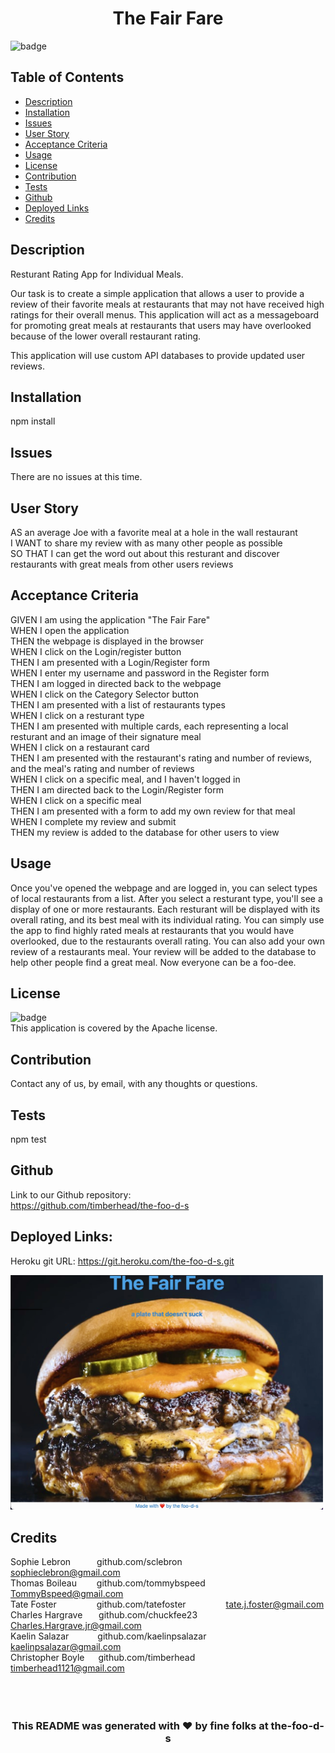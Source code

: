 







<h1 align="center">The Fair Fare</h1>
  
![badge](https://img.shields.io/badge/license-Apache-blue)<br/>
## Table of Contents
- [Description](#description)
- [Installation](#installation)
- [Issues](#issues)
- [User Story](#user_story)
- [Acceptance Criteria](#acceptance_criteria)
- [Usage](#usage)
- [License](#license)
- [Contribution](#contribution)
- [Tests](#tests)
- [Github](#github)
- [Deployed Links](#deployed_links)
- [Credits](#name#github#email)

## Description

 Resturant Rating App for Individual Meals.

 Our task is to create a simple application that allows a user to provide a review of their favorite meals at restaurants that may not have received high ratings for their overall menus.  This application will act as a messageboard for promoting great meals at restaurants that users may have overlooked because of the lower overall restaurant rating.

 This application will use custom API databases to provide updated user reviews.

## Installation

 npm install

## Issues

 There are no issues at this time. 

## User Story

 AS an average Joe with a favorite meal at a hole in the wall restaurant
 <br/>
 I WANT to share my review with as many other people as possible
 <br/>
 SO THAT I can get the word out about this resturant and discover restaurants with great meals from other users reviews
 <br/>

## Acceptance Criteria

 GIVEN I am using the application "The Fair Fare"
 <br/>
 WHEN I open the application
 <br/>
 THEN the webpage is displayed in the browser 
 <br/>
 WHEN I click on the Login/register button
 <br/>
 THEN I am presented with a Login/Register form 
 <br/>
 WHEN I enter my username and password in the Register form
 <br/>
 THEN I am logged in directed back to the webpage
 <br/>
 WHEN I click on the Category Selector button
 <br/>
 THEN I am presented with a list of restaurants types
 <br/>
 WHEN I click on a resturant type
 <br/>
 THEN I am presented with multiple cards, each representing a local resturant and an image of their signature meal
 <br/>
 WHEN I click on a restaurant card
 <br/>
 THEN I am presented with the restaurant's rating and number of reviews, and the meal's rating and number of reviews
 <br/>
 WHEN I click on a specific meal, and I haven't logged in
 <br/>
 THEN I am directed back to the Login/Register form
 <br/> 
 WHEN I click on a specific meal
 <br/>
 THEN I am presented with a form to add my own review for that meal
 <br/>
 WHEN I complete my review and submit
 <br/>
 THEN my review is added to the database for other users to view 

## Usage

Once you've opened the webpage and are logged in, you can select types of local restaurants from a list.  After you select a resturant type, you'll see a display of one or more restaurants.  Each resturant will be displayed with its overall rating, and its best meal with its individual rating.  You can simply use the app to find highly rated meals at restaurants that you would have overlooked, due to the restaurants overall rating.  You can also add your own review of a restaurants meal.  Your review will be added to the database to help other people find a great meal. Now everyone can be a foo-dee.   

## License

![badge](https://img.shields.io/badge/license-Apache-blue)
<br />
This application is covered by the Apache license.

## Contribution
 
 Contact any of us, by email, with any thoughts or questions.

## Tests

 npm test

## Github

 Link to our Github repository:
 <br/>
 https://github.com/timberhead/the-foo-d-s

## Deployed Links:

Heroku git URL:  https://git.heroku.com/the-foo-d-s.git 

<img src="./public/img/the-fair-fare.jpeg" alt="glorious cheeseburger" width="500"/>

## Credits

Sophie Lebron&emsp;&emsp;&emsp;github.com/sclebron&emsp;&emsp;&emsp;&emsp;&emsp;sophieclebron@gmail.com
<br/>
Thomas Boileau&nbsp;&emsp;&emsp;github.com/tommybspeed&nbsp;&emsp;&emsp;TommyBspeed@gmail.com
<br/>
Tate Foster&nbsp;&nbsp;&emsp;&emsp;&emsp;&emsp;github.com/tatefoster&nbsp;&nbsp;&emsp;&emsp;&emsp;&emsp;tate.j.foster@gmail.com
<br/>
Charles Hargrave&nbsp;&nbsp;&nbsp;&emsp;github.com/chuckfee23&nbsp;&nbsp;&emsp;&emsp;&emsp;Charles.Hargrave.jr@gmail.com
<br/>
Kaelin Salazar&nbsp;&emsp;&emsp;&emsp;github.com/kaelinpsalazar&nbsp;&nbsp;&emsp;&emsp;kaelinpsalazar@gmail.com
<br/>
Christopher Boyle&nbsp;&nbsp;&emsp;github.com/timberhead&nbsp;&nbsp;&nbsp;&emsp;&emsp;&emsp;timberhead1121@gmail.com
<br/>
<br/>
<br/>
<br/>
<h3 align="center">This README was generated with ❤️ by fine folks at the-foo-d-s</h3>
 